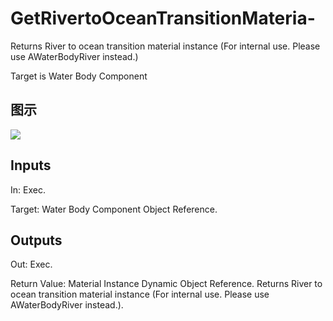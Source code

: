 # GetRivertoOceanTransitionMateria-

Returns River to ocean transition material instance (For internal use. Please use AWaterBodyRiver instead.)

Target is Water Body Component

## 图示

![]($-20221218-20363594.png)

## Inputs

In: Exec.

Target: Water Body Component Object Reference.  

## Outputs

Out: Exec.

Return Value: Material Instance Dynamic Object Reference. Returns River to ocean transition material instance (For internal use. Please use AWaterBodyRiver instead.).

